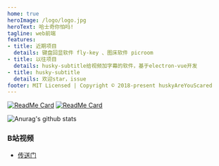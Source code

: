 ```yaml
---
home: true
heroImage: /logo/logo.jpg
heroText: 哈士奇你怕吗!
tagline: web前端
features:
- title: 近期项目
  details: 键盘回显软件 fly-key 、图床软件 picroom
- title: 以往项目
  details: husky-subtitle给视频加字幕的软件，基于electron-vue开发
- title: husky-subtitle
  details: 欢迎star，issue
footer: MIT Licensed | Copyright © 2018-present huskyAreYouScared
---
```



[![ReadMe Card](https://github-readme-stats.vercel.app/api/pin/?username=huskyareyouscared&repo=subtitle)](https://github.com/huskyareyouscared/subtitle)
[![ReadMe Card](https://github-readme-stats.vercel.app/api/pin/?username=huskyareyouscared&repo=fly-key)](https://github.com/huskyareyouscared/fly-key)


![Anurag's github stats](https://github-readme-stats.vercel.app/api?username=huskyareyouscared&show_icons=true&theme=cobalt)

### B站视频
* [传送门](https://space.bilibili.com/28125784)


